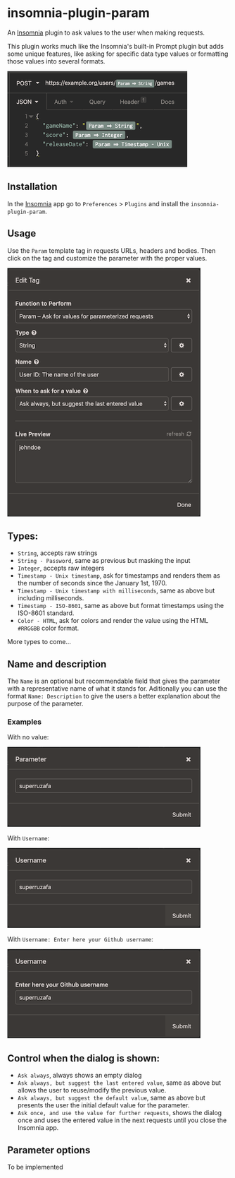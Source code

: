 # insomnia-plugin-param

An [Insomnia] plugin to ask values to the user when making requests.

This plugin works much like the Insomnia's built-in Prompt plugin but adds some
unique features, like asking for specific data type values or formatting those
values into several formats.

![Example](https://raw.githubusercontent.com/superruzafa/insomnia-plugin-param/master/images/example.png)

## Installation

In the [Insomnia] app go to `Preferences` > `Plugins` and install the
`insomnia-plugin-param`.

## Usage

Use the `Param` template tag in requests URLs, headers and bodies. Then click
on the tag and customize the parameter with the proper values.

![Param Template Tag](https://raw.githubusercontent.com/superruzafa/insomnia-plugin-param/master/images/template-tag.png)

## Types:

- `String`, accepts raw strings
- `String - Password`, same as previous but masking the input
- `Integer`, accepts raw integers
- `Timestamp - Unix timestamp`, ask for timestamps and renders them as the
   number of seconds since the January 1st, 1970.
- `Timestamp - Unix timestamp with milliseconds`, same as above but including milliseconds.
- `Timestamp - ISO-8601`, same as above but format timestamps using the
   ISO-8601 standard.
- `Color - HTML`, ask for colors and render the value using the HTML `#RRGGBB`
  color format.

More types to come...

## Name and description

The `Name` is an optional but recommendable field that gives the parameter with
a representative name of what it stands for.
Aditionally you can use the format `Name: Description` to give the users a better
explanation about the purpose of the parameter.

### Examples

With no value:

![Without name](https://raw.githubusercontent.com/superruzafa/insomnia-plugin-param/master/images/param-without-name.png)

With `Username`:

![Without name](https://raw.githubusercontent.com/superruzafa/insomnia-plugin-param/master/images/param-with-name.png)

With `Username: Enter here your Github username`:

![Without name](https://raw.githubusercontent.com/superruzafa/insomnia-plugin-param/master/images/param-with-name-and-desc.png)

## Control when the dialog is shown:

- `Ask always`, always shows an empty dialog
- `Ask always, but suggest the last entered value`, same as above
   but allows the user to reuse/modify the previous value.
- `Ask always, but suggest the default value`, same as above
  but presents the user the initial default value for the parameter.
- `Ask once, and use the value for further requests`, shows the
  dialog once and uses the entered value in the next requests
  until you close the Insomnia app.

## Parameter options

To be implemented

[Insomnia]: https://insomnia.rest
